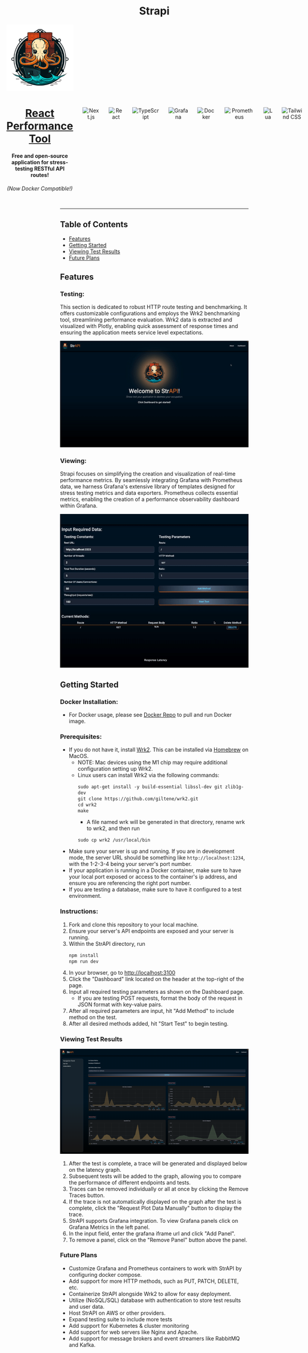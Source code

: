 <h1 align="center" >Strapi</h1>
<div align="center" style="display: flex; justify-content: center; align-items: center; gap: 25px;">
  <div align="center">
  
  <img src="./public/logo_512.png" width="250px">
  <h1>
    <a href="https://osawards.com/react/">React Performance Tool</a>
  </h1>
        
  <h4>Free and open-source application for stress-testing RESTful API routes!</h4>

  *(Now Docker Compatible!)*
    <br>
  <br>
</div>
  <!-- Next.js -->
  <img src="https://img.shields.io/badge/-Next.js-black?logo=next.js&logoColor=white&style=flat" alt="Next.js">
  
  <!-- React -->
  <img src="https://img.shields.io/badge/-React_JS-61DAFB?logo=react&logoColor=white&style=flat" alt="React">
  <!-- TypeScript -->
  <img src="https://img.shields.io/badge/-TypeScript-007ACC?logo=typescript&logoColor=white&style=flat" alt="TypeScript">
  <!-- Grafana -->
  <img src="https://img.shields.io/badge/-Grafana-F46800?logo=grafana&logoColor=white&style=flat" alt="Grafana">
  <!-- Docker -->
  <img src="https://img.shields.io/badge/-Docker-2496ED?logo=docker&logoColor=white&style=flat" alt="Docker">
  <!-- Prometheus -->
  <img src="https://img.shields.io/badge/-Prometheus-E6522C?logo=prometheus&logoColor=white&style=flat" alt="Prometheus">
  <!-- Lua -->
  <img src="https://img.shields.io/badge/-Lua-2C2D72?logo=lua&logoColor=white&style=flat" alt="Lua">
  <!-- Tailwind CSS -->
  <img src="https://img.shields.io/badge/-Tailwind_CSS-38B2AC?logo=tailwind-css&logoColor=white&style=flat" alt="Tailwind CSS">
</div>

---

## Table of Contents

- [Features](#features)
- [Getting Started](#getting-started)
- [Viewing Test Results](#viewing-test-results)
- [Future Plans](#future-plans)
## Features

### Testing:
This section is dedicated to robust HTTP route testing and benchmarking. It offers customizable configurations and employs the Wrk2 benchmarking tool, streamlining performance evaluation. Wrk2 data is extracted and visualized with Plotly, enabling quick assessment of response times and ensuring the application meets service level expectations.

 ![Alt Text](/public/run-first-test.gif)

### Viewing:
Strapi focuses on simplifying the creation and visualization of real-time performance metrics. By seamlessly integrating Grafana with Prometheus data, we harness Grafana's extensive library of templates designed for stress testing metrics and data exporters. Prometheus collects essential metrics, enabling the creation of a performance observability dashboard within Grafana.

![Alt Text](/public/run-multiple-tests.gif)

## Getting Started

### Docker Installation:
- For Docker usage, please see <a href = 'https://hub.docker.com/r/choopi/strapi'>Docker Repo</a> to pull and run Docker image.

### Prerequisites:

- If you do not have it, install <a href='https://github.com/giltene/wrk2'>Wrk2</a>. This can be installed via <a href='https://brew.sh/'>Homebrew</a> on MacOS.
  - NOTE: Mac devices using the M1 chip may require additional configuration setting up Wrk2.
  - Linux users can install Wrk2 via the following commands:
    ```
    sudo apt-get install -y build-essential libssl-dev git zlib1g-dev
    git clone https://github.com/giltene/wrk2.git
    cd wrk2
    make
    ```
    - A file named wrk will be generated in that directory, rename wrk to wrk2, and then run
    ```
    sudo cp wrk2 /usr/local/bin
    ```
- Make sure your server is up and running. If you are in development mode, the server URL should be something like `http://localhost:1234`, with the 1-2-3-4 being your server's port number.
- If your application is running in a Docker container, make sure to have your local port exposed or access to the container's ip address, and ensure you are referencing the right port number.
- If you are testing a database, make sure to have it configured to a test environment.

### Instructions:

1. Fork and clone this repository to your local machine.
2. Ensure your server's API endpoints are exposed and your server is running.
3. Within the StrAPI directory, run
   ```
   npm install
   npm run dev
   ```
4. In your browser, go to <a href="http://localhost:3100">http://localhost:3100</a>
5. Click the "Dashboard" link located on the header at the top-right of the page.
6. Input all required testing parameters as shown on the Dashboard page.
   - If you are testing POST requests, format the body of the request in JSON format with key-value pairs.
7. After all required parameters are input, hit "Add Method" to include method on the test.
8. After all desired methods added, hit "Start Test" to begin testing.
  

### Viewing Test Results
![Alt Text](/public/grafana-metrics.png)
1. After the test is complete, a trace will be generated and displayed below on the latency graph.
2. Subsequent tests will be added to the graph, allowing you to compare the performance of different endpoints and tests.
3. Traces can be removed individually or all at once by clicking the Remove Traces button.
4. If the trace is not automatically displayed on the graph after the test is complete, click the "Request Plot Data Manually" button to display the trace.
5. StrAPI supports Grafana integration. To view Grafana panels click on Grafana Metrics in the left panel.
6. In the input field, enter the grafana iframe url and click "Add Panel".
7. To remove a panel, click on the "Remove Panel" button above the panel.
   

### Future Plans

- Customize Grafana and Prometheus containers to work with StrAPI by configuring docker compose.
- Add support for more HTTP methods, such as PUT, PATCH, DELETE, etc.
- Containerize StrAPI alongside Wrk2 to allow for easy deployment.
- Utilize (NoSQL/SQL) database with authentication to store test results and user data.
- Host StrAPI on AWS or other providers.
- Expand testing suite to include more tests
- Add support for Kubernetes & cluster monitoring
- Add support for web servers like Nginx and Apache.
- Add support for message brokers and event streamers like RabbitMQ and Kafka.

